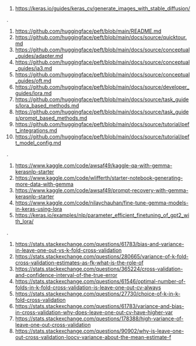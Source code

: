 1. https://keras.io/guides/keras_cv/generate_images_with_stable_diffusion/

.

1. https://github.com/huggingface/peft/blob/main/README.md
2. https://github.com/huggingface/peft/blob/main/docs/source/quicktour.md
3. https://github.com/huggingface/peft/blob/main/docs/source/conceptual_guides/adapter.md
4. https://github.com/huggingface/peft/blob/main/docs/source/conceptual_guides/ia3.md
5. https://github.com/huggingface/peft/blob/main/docs/source/conceptual_guides/oft.md
6. https://github.com/huggingface/peft/blob/main/docs/source/developer_guides/lora.md
7. https://github.com/huggingface/peft/blob/main/docs/source/task_guides/lora_based_methods.md
8. https://github.com/huggingface/peft/blob/main/docs/source/task_guides/prompt_based_methods.md
9. https://github.com/huggingface/peft/blob/main/docs/source/tutorial/peft_integrations.md
10. https://github.com/huggingface/peft/blob/main/docs/source/tutorial/peft_model_config.md

.

1. https://www.kaggle.com/code/awsaf49/kaggle-qa-with-gemma-kerasnlp-starter
2. https://www.kaggle.com/code/wlifferth/starter-notebook-generating-more-data-with-gemma
3. https://www.kaggle.com/code/awsaf49/prompt-recovery-with-gemma-kerasnlp-starter
4. https://www.kaggle.com/code/nilaychauhan/fine-tune-gemma-models-in-keras-using-lora
5. https://keras.io/examples/nlp/parameter_efficient_finetuning_of_gpt2_with_lora/

.

1. https://stats.stackexchange.com/questions/61783/bias-and-variance-in-leave-one-out-vs-k-fold-cross-validation
2. https://stats.stackexchange.com/questions/280665/variance-of-k-fold-cross-validation-estimates-as-fk-what-is-the-role-of
3. https://stats.stackexchange.com/questions/365224/cross-validation-and-confidence-interval-of-the-true-error
4. https://stats.stackexchange.com/questions/61546/optimal-number-of-folds-in-k-fold-cross-validation-is-leave-one-out-cv-always
5. https://stats.stackexchange.com/questions/27730/choice-of-k-in-k-fold-cross-validation
6. https://stats.stackexchange.com/questions/61783/variance-and-bias-in-cross-validation-why-does-leave-one-out-cv-have-higher-var
7. https://stats.stackexchange.com/questions/178388/high-variance-of-leave-one-out-cross-validation
8. https://stats.stackexchange.com/questions/90902/why-is-leave-one-out-cross-validation-loocv-variance-about-the-mean-estimate-f
